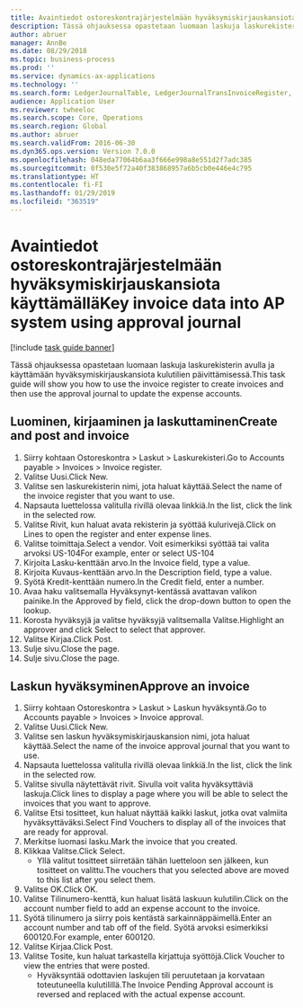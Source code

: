 ```yaml
---
title: Avaintiedot ostoreskontrajärjestelmään hyväksymiskirjauskansiota käyttämällä
description: Tässä ohjauksessa opastetaan luomaan laskuja laskurekisterin avulla ja käyttämään hyväksymiskirjauskansiota kulutilien päivittämisessä.
author: abruer
manager: AnnBe
ms.date: 08/29/2018
ms.topic: business-process
ms.prod: ''
ms.service: dynamics-ax-applications
ms.technology: ''
ms.search.form: LedgerJournalTable, LedgerJournalTransInvoiceRegister, HcmWorkerLookUp, LedgerJournalTransApprove, LedgerJournalTransApproveFetchVouchers, LedgerTransVoucher
audience: Application User
ms.reviewer: twheeloc
ms.search.scope: Core, Operations
ms.search.region: Global
ms.author: abruer
ms.search.validFrom: 2016-06-30
ms.dyn365.ops.version: Version 7.0.0
ms.openlocfilehash: 048eda77064b6aa3f666e998a8e551d2f7adc385
ms.sourcegitcommit: 0f530e5f72a40f383868957a6b5cb0e446e4c795
ms.translationtype: HT
ms.contentlocale: fi-FI
ms.lasthandoff: 01/29/2019
ms.locfileid: "363519"
---
```

# <a name="key-invoice-data-into-ap-system-using-approval-journal"></a><span data-ttu-id="616ad-103">Avaintiedot ostoreskontrajärjestelmään hyväksymiskirjauskansiota käyttämällä</span><span class="sxs-lookup"><span data-stu-id="616ad-103">Key invoice data into AP system using approval journal</span></span>

[!include [task guide banner](../../includes/task-guide-banner.md)]

<span data-ttu-id="616ad-104">Tässä ohjauksessa opastetaan luomaan laskuja laskurekisterin avulla ja käyttämään hyväksymiskirjauskansiota kulutilien päivittämisessä.</span><span class="sxs-lookup"><span data-stu-id="616ad-104">This task guide will show you how to use the invoice register to create invoices and then use the approval journal to update the expense accounts.</span></span>


## <a name="create-and-post-and-invoice"></a><span data-ttu-id="616ad-105">Luominen, kirjaaminen ja laskuttaminen</span><span class="sxs-lookup"><span data-stu-id="616ad-105">Create and post and invoice</span></span>
1. <span data-ttu-id="616ad-106">Siirry kohtaan Ostoreskontra > Laskut > Laskurekisteri.</span><span class="sxs-lookup"><span data-stu-id="616ad-106">Go to Accounts payable > Invoices > Invoice register.</span></span>
2. <span data-ttu-id="616ad-107">Valitse Uusi.</span><span class="sxs-lookup"><span data-stu-id="616ad-107">Click New.</span></span>
3. <span data-ttu-id="616ad-108">Valitse sen laskurekisterin nimi, jota haluat käyttää.</span><span class="sxs-lookup"><span data-stu-id="616ad-108">Select the name of the invoice register that you want to use.</span></span>
4. <span data-ttu-id="616ad-109">Napsauta luettelossa valitulla rivillä olevaa linkkiä.</span><span class="sxs-lookup"><span data-stu-id="616ad-109">In the list, click the link in the selected row.</span></span>
5. <span data-ttu-id="616ad-110">Valitse Rivit, kun haluat avata rekisterin ja syöttää kulurivejä.</span><span class="sxs-lookup"><span data-stu-id="616ad-110">Click on Lines to open the register and enter expense lines.</span></span>
6. <span data-ttu-id="616ad-111">Valitse toimittaja.</span><span class="sxs-lookup"><span data-stu-id="616ad-111">Select a vendor.</span></span> <span data-ttu-id="616ad-112">Voit esimerkiksi syöttää tai valita arvoksi US-104</span><span class="sxs-lookup"><span data-stu-id="616ad-112">For example, enter or select US-104</span></span>
7. <span data-ttu-id="616ad-113">Kirjoita Lasku-kenttään arvo.</span><span class="sxs-lookup"><span data-stu-id="616ad-113">In the Invoice field, type a value.</span></span>
8. <span data-ttu-id="616ad-114">Kirjoita Kuvaus-kenttään arvo.</span><span class="sxs-lookup"><span data-stu-id="616ad-114">In the Description field, type a value.</span></span>
9. <span data-ttu-id="616ad-115">Syötä Kredit-kenttään numero.</span><span class="sxs-lookup"><span data-stu-id="616ad-115">In the Credit field, enter a number.</span></span>
10. <span data-ttu-id="616ad-116">Avaa haku valitsemalla Hyväksynyt-kentässä avattavan valikon painike.</span><span class="sxs-lookup"><span data-stu-id="616ad-116">In the Approved by field, click the drop-down button to open the lookup.</span></span>
11. <span data-ttu-id="616ad-117">Korosta hyväksyjä ja valitse hyväksyjä valitsemalla Valitse.</span><span class="sxs-lookup"><span data-stu-id="616ad-117">Highlight an approver and click Select to select that approver.</span></span>
12. <span data-ttu-id="616ad-118">Valitse Kirjaa.</span><span class="sxs-lookup"><span data-stu-id="616ad-118">Click Post.</span></span>
13. <span data-ttu-id="616ad-119">Sulje sivu.</span><span class="sxs-lookup"><span data-stu-id="616ad-119">Close the page.</span></span>
14. <span data-ttu-id="616ad-120">Sulje sivu.</span><span class="sxs-lookup"><span data-stu-id="616ad-120">Close the page.</span></span>

## <a name="approve-an-invoice"></a><span data-ttu-id="616ad-121">Laskun hyväksyminen</span><span class="sxs-lookup"><span data-stu-id="616ad-121">Approve an invoice</span></span>
1. <span data-ttu-id="616ad-122">Siirry kohtaan Ostoreskontra > Laskut > Laskun hyväksyntä.</span><span class="sxs-lookup"><span data-stu-id="616ad-122">Go to Accounts payable > Invoices > Invoice approval.</span></span>
2. <span data-ttu-id="616ad-123">Valitse Uusi.</span><span class="sxs-lookup"><span data-stu-id="616ad-123">Click New.</span></span>
3. <span data-ttu-id="616ad-124">Valitse sen laskun hyväksymiskirjauskansion nimi, jota haluat käyttää.</span><span class="sxs-lookup"><span data-stu-id="616ad-124">Select the name of the invoice approval journal that you want to use.</span></span>
4. <span data-ttu-id="616ad-125">Napsauta luettelossa valitulla rivillä olevaa linkkiä.</span><span class="sxs-lookup"><span data-stu-id="616ad-125">In the list, click the link in the selected row.</span></span>
5. <span data-ttu-id="616ad-126">Valitse sivulla näytettävät rivit. Sivulla voit valita hyväksyttäviä laskuja.</span><span class="sxs-lookup"><span data-stu-id="616ad-126">Click lines to display a page where you will be able to select the invoices that you want to approve.</span></span>
6. <span data-ttu-id="616ad-127">Valitse Etsi tositteet, kun haluat näyttää kaikki laskut, jotka ovat valmiita hyväksyttäväksi.</span><span class="sxs-lookup"><span data-stu-id="616ad-127">Select Find Vouchers to display all of the invoices that are ready for approval.</span></span>
7. <span data-ttu-id="616ad-128">Merkitse luomasi lasku.</span><span class="sxs-lookup"><span data-stu-id="616ad-128">Mark the invoice that you created.</span></span>
8. <span data-ttu-id="616ad-129">Klikkaa Valitse.</span><span class="sxs-lookup"><span data-stu-id="616ad-129">Click Select.</span></span>
    * <span data-ttu-id="616ad-130">Yllä valitut tositteet siirretään tähän luetteloon sen jälkeen, kun tositteet on valittu.</span><span class="sxs-lookup"><span data-stu-id="616ad-130">The vouchers that you selected above are moved to this list after you select them.</span></span>  
9. <span data-ttu-id="616ad-131">Valitse OK.</span><span class="sxs-lookup"><span data-stu-id="616ad-131">Click OK.</span></span>
10. <span data-ttu-id="616ad-132">Valitse Tilinumero-kenttä, kun haluat lisätä laskuun kulutilin.</span><span class="sxs-lookup"><span data-stu-id="616ad-132">Click on the account number field to add an expense account to the invoice.</span></span>
11. <span data-ttu-id="616ad-133">Syötä tilinumero ja siirry pois kentästä sarkainnäppäimellä.</span><span class="sxs-lookup"><span data-stu-id="616ad-133">Enter an account number and tab off of the field.</span></span> <span data-ttu-id="616ad-134">Syötä arvoksi esimerkiksi 600120.</span><span class="sxs-lookup"><span data-stu-id="616ad-134">For example, enter 600120.</span></span>
12. <span data-ttu-id="616ad-135">Valitse Kirjaa.</span><span class="sxs-lookup"><span data-stu-id="616ad-135">Click Post.</span></span>
13. <span data-ttu-id="616ad-136">Valitse Tosite, kun haluat tarkastella kirjattuja syöttöjä.</span><span class="sxs-lookup"><span data-stu-id="616ad-136">Click Voucher to view the entries that were posted.</span></span>
    * <span data-ttu-id="616ad-137">Hyväksyntää odottavien laskujen tili peruutetaan ja korvataan toteutuneella kulutilillä.</span><span class="sxs-lookup"><span data-stu-id="616ad-137">The Invoice Pending Approval account is reversed and replaced with the actual expense account.</span></span>  

